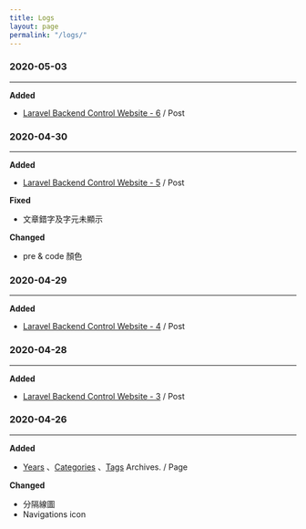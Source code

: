 ```yaml
---
title: Logs
layout: page
permalink: "/logs/"
---
```


### 2020-05-03
---
**Added**
* [Laravel Backend Control Website - 6](https://jhuei.com/laravel-myweb-6/) / Post

### 2020-04-30
---
**Added**
* [Laravel Backend Control Website - 5](https://jhuei.com/laravel-myweb-5/) / Post

**Fixed**
* 文章錯字及字元未顯示

**Changed**
* pre & code 顏色

### 2020-04-29
---
**Added**
* [Laravel Backend Control Website - 4](https://jhuei.com/laravel-myweb-4/) / Post

### 2020-04-28
---
**Added**
* [Laravel Backend Control Website - 3](https://jhuei.com/laravel-myweb-3/) / Post

### 2020-04-26
---
**Added**
* [Years](https://jhuei.com/archives/) 、[Categories](https://jhuei.com/categories/) 、[Tags](https://jhuei.com/tags/)  Archives. / Page

**Changed**
* 分隔線圖
* Navigations icon
